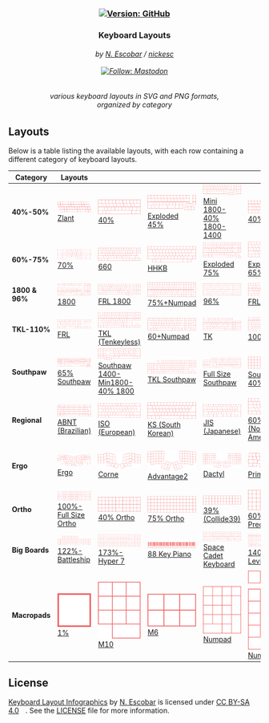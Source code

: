 <h3 align="center" >
  <!--
  github color: brightgreen
  label color: #505050
  mastodon color: #6364FF
  mozilla color: #6e008b
  box color: #F0F0F0
  -->

  <div>
    <a href="https://github.com/nickesc/keyboardLayouts"><img alt="Version: GitHub" src="https://img.shields.io/github/last-commit/nickesc/keyboardLayouts?display_timestamp=committer&style=for-the-badge&logo=github&label=Latest&labelColor=%23505050&color=brightgreen"></a>
  </div>
  <h3 align="center">
    Keyboard Layouts
  </h3>
  
  <h6 align="center">
    by <a href="https://nickesc.github.io">N. Escobar</a> / <a href="https://github.com/nickesc">nickesc</a>
    <br><br>
    <a href="https://infosec.exchange/@nickesc"><img alt="Follow: Mastodon" src="https://img.shields.io/mastodon/follow/109578095057040584?domain=infosec.exchange&style=for-the-badge&logo=mastodon&label=Follow&labelColor=%23505050&color=%236364FF"></a>
  </h6>
  <h6 align="center">
    various keyboard layouts in SVG and PNG formats,<br>organized by category
  </h6>
  <div align="center">
    
  </div>
</h3>


## Layouts

Below is a table listing the available layouts, with each row containing a different category of keyboard layouts.

Category | Layouts | &nbsp;&nbsp;&nbsp;&nbsp;&nbsp;&nbsp;&nbsp;&nbsp;&nbsp;&nbsp;&nbsp;| &nbsp;&nbsp;&nbsp;&nbsp;&nbsp;&nbsp;&nbsp;&nbsp;&nbsp;&nbsp;&nbsp; | &nbsp;&nbsp;&nbsp;&nbsp;&nbsp;&nbsp;&nbsp;&nbsp;&nbsp;&nbsp;&nbsp;| &nbsp;&nbsp;&nbsp;&nbsp;&nbsp;&nbsp;&nbsp;&nbsp;&nbsp;&nbsp;&nbsp;| &nbsp;&nbsp;&nbsp;&nbsp;&nbsp;&nbsp;&nbsp;&nbsp;&nbsp;&nbsp;&nbsp;| &nbsp;&nbsp;&nbsp;&nbsp;&nbsp;&nbsp;&nbsp;&nbsp;&nbsp;&nbsp;&nbsp;| &nbsp;&nbsp;&nbsp;&nbsp;&nbsp;&nbsp;&nbsp;&nbsp;&nbsp;&nbsp;&nbsp;|&nbsp;&nbsp;&nbsp;&nbsp;&nbsp;&nbsp;&nbsp;&nbsp;&nbsp;&nbsp;&nbsp;|
-|-|-|-|-|-|-|-|-|-|
**40%-50%** | <a href='out/SVG/40%25-50%25/Zlant.svg'><img src='out/SVG/40%25-50%25/Zlant.svg' alt='Zlant.svg'><br>Zlant</a> | <a href='out/SVG/40%25-50%25/40%25.svg'><img src='out/SVG/40%25-50%25/40%25.svg' alt='40%.svg'><br>40%</a> | <a href='out/SVG/40%25-50%25/Exploded 45%25.svg'><img src='out/SVG/40%25-50%25/Exploded 45%25.svg' alt='Exploded 45%.svg'><br>Exploded 45%</a> | <a href='out/SVG/40%25-50%25/Mini 1800-40%25 1800-1400.svg'><img src='out/SVG/40%25-50%25/Mini 1800-40%25 1800-1400.svg' alt='Mini 1800-40% 1800-1400.svg'><br>Mini 1800-40% 1800-1400</a> | <a href='out/SVG/40%25-50%25/40%25+Numpad.svg'><img src='out/SVG/40%25-50%25/40%25+Numpad.svg' alt='40%+Numpad.svg'><br>40%+Numpad</a> | <a href='out/SVG/40%25-50%25/45%25.svg'><img src='out/SVG/40%25-50%25/45%25.svg' alt='45%.svg'><br>45%</a> | <a href='out/SVG/40%25-50%25/45%25 HHKB.svg'><img src='out/SVG/40%25-50%25/45%25 HHKB.svg' alt='45% HHKB.svg'><br>45% HHKB</a> | <a href='out/SVG/40%25-50%25/50%25-TMO.svg'><img src='out/SVG/40%25-50%25/50%25-TMO.svg' alt='50%-TMO.svg'><br>50%-TMO</a> | 
**60%-75%** | <a href='out/SVG/60%25-75%25/70%25.svg'><img src='out/SVG/60%25-75%25/70%25.svg' alt='70%.svg'><br>70%</a> | <a href='out/SVG/60%25-75%25/660.svg'><img src='out/SVG/60%25-75%25/660.svg' alt='660.svg'><br>660</a> | <a href='out/SVG/60%25-75%25/HHKB.svg'><img src='out/SVG/60%25-75%25/HHKB.svg' alt='HHKB.svg'><br>HHKB</a> | <a href='out/SVG/60%25-75%25/Exploded 75%25.svg'><img src='out/SVG/60%25-75%25/Exploded 75%25.svg' alt='Exploded 75%.svg'><br>Exploded 75%</a> | <a href='out/SVG/60%25-75%25/Exploded 65%25.svg'><img src='out/SVG/60%25-75%25/Exploded 65%25.svg' alt='Exploded 65%.svg'><br>Exploded 65%</a> | <a href='out/SVG/60%25-75%25/60%25 ANSI.svg'><img src='out/SVG/60%25-75%25/60%25 ANSI.svg' alt='60% ANSI.svg'><br>60% ANSI</a> | <a href='out/SVG/60%25-75%25/63-64%25-GK64.svg'><img src='out/SVG/60%25-75%25/63-64%25-GK64.svg' alt='63-64%-GK64.svg'><br>63-64%-GK64</a> | <a href='out/SVG/60%25-75%25/75%25.svg'><img src='out/SVG/60%25-75%25/75%25.svg' alt='75%.svg'><br>75%</a> | <a href='out/SVG/60%25-75%25/65%25.svg'><img src='out/SVG/60%25-75%25/65%25.svg' alt='65%.svg'><br>65%</a> | 
**1800 & 96%** | <a href='out/SVG/1800 & 96%25/1800.svg'><img src='out/SVG/1800 & 96%25/1800.svg' alt='1800.svg'><br>1800</a> | <a href='out/SVG/1800 & 96%25/FRL 1800.svg'><img src='out/SVG/1800 & 96%25/FRL 1800.svg' alt='FRL 1800.svg'><br>FRL 1800</a> | <a href='out/SVG/1800 & 96%25/75%25+Numpad.svg'><img src='out/SVG/1800 & 96%25/75%25+Numpad.svg' alt='75%+Numpad.svg'><br>75%+Numpad</a> | <a href='out/SVG/1800 & 96%25/96%25.svg'><img src='out/SVG/1800 & 96%25/96%25.svg' alt='96%.svg'><br>96%</a> | <a href='out/SVG/1800 & 96%25/FRL 96%25.svg'><img src='out/SVG/1800 & 96%25/FRL 96%25.svg' alt='FRL 96%.svg'><br>FRL 96%</a> | <a href='out/SVG/1800 & 96%25/Compact 1800.svg'><img src='out/SVG/1800 & 96%25/Compact 1800.svg' alt='Compact 1800.svg'><br>Compact 1800</a> | 
**TKL-110%** | <a href='out/SVG/TKL-110%25/FRL.svg'><img src='out/SVG/TKL-110%25/FRL.svg' alt='FRL.svg'><br>FRL</a> | <a href='out/SVG/TKL-110%25/TKL (Tenkeyless).svg'><img src='out/SVG/TKL-110%25/TKL (Tenkeyless).svg' alt='TKL (Tenkeyless).svg'><br>TKL (Tenkeyless)</a> | <a href='out/SVG/TKL-110%25/60+Numpad.svg'><img src='out/SVG/TKL-110%25/60+Numpad.svg' alt='60+Numpad.svg'><br>60+Numpad</a> | <a href='out/SVG/TKL-110%25/TK.svg'><img src='out/SVG/TKL-110%25/TK.svg' alt='TK.svg'><br>TK</a> | <a href='out/SVG/TKL-110%25/100%25.svg'><img src='out/SVG/TKL-110%25/100%25.svg' alt='100%.svg'><br>100%</a> | <a href='out/SVG/TKL-110%25/110%25.svg'><img src='out/SVG/TKL-110%25/110%25.svg' alt='110%.svg'><br>110%</a> | 
**Southpaw** | <a href='out/SVG/Southpaw/65%25 Southpaw.svg'><img src='out/SVG/Southpaw/65%25 Southpaw.svg' alt='65% Southpaw.svg'><br>65% Southpaw</a> | <a href='out/SVG/Southpaw/Southpaw 1400-Min1800-40%25 1800.svg'><img src='out/SVG/Southpaw/Southpaw 1400-Min1800-40%25 1800.svg' alt='Southpaw 1400-Min1800-40% 1800.svg'><br>Southpaw 1400-Min1800-40% 1800</a> | <a href='out/SVG/Southpaw/TKL Southpaw.svg'><img src='out/SVG/Southpaw/TKL Southpaw.svg' alt='TKL Southpaw.svg'><br>TKL Southpaw</a> | <a href='out/SVG/Southpaw/Full Size Southpaw.svg'><img src='out/SVG/Southpaw/Full Size Southpaw.svg' alt='Full Size Southpaw.svg'><br>Full Size Southpaw</a> | <a href='out/SVG/Southpaw/Southpaw 40%25.svg'><img src='out/SVG/Southpaw/Southpaw 40%25.svg' alt='Southpaw 40%.svg'><br>Southpaw 40%</a> | <a href='out/SVG/Southpaw/Southpaw 60%25.svg'><img src='out/SVG/Southpaw/Southpaw 60%25.svg' alt='Southpaw 60%.svg'><br>Southpaw 60%</a> | 
**Regional** | <a href='out/SVG/Regional/ABNT (Brazilian).svg'><img src='out/SVG/Regional/ABNT (Brazilian).svg' alt='ABNT (Brazilian).svg'><br>ABNT (Brazilian)</a> | <a href='out/SVG/Regional/ISO (European).svg'><img src='out/SVG/Regional/ISO (European).svg' alt='ISO (European).svg'><br>ISO (European)</a> | <a href='out/SVG/Regional/KS (South Korean).svg'><img src='out/SVG/Regional/KS (South Korean).svg' alt='KS (South Korean).svg'><br>KS (South Korean)</a> | <a href='out/SVG/Regional/JIS (Japanese).svg'><img src='out/SVG/Regional/JIS (Japanese).svg' alt='JIS (Japanese).svg'><br>JIS (Japanese)</a> | <a href='out/SVG/Regional/60%25 ANSI (North American).svg'><img src='out/SVG/Regional/60%25 ANSI (North American).svg' alt='60% ANSI (North American).svg'><br>60% ANSI (North American)</a> | 
**Ergo** | <a href='out/SVG/Ergo/Ergo.svg'><img src='out/SVG/Ergo/Ergo.svg' alt='Ergo.svg'><br>Ergo</a> | <a href='out/SVG/Ergo/Corne.svg'><img src='out/SVG/Ergo/Corne.svg' alt='Corne.svg'><br>Corne</a> | <a href='out/SVG/Ergo/Advantage2.svg'><img src='out/SVG/Ergo/Advantage2.svg' alt='Advantage2.svg'><br>Advantage2</a> | <a href='out/SVG/Ergo/Dactyl.svg'><img src='out/SVG/Ergo/Dactyl.svg' alt='Dactyl.svg'><br>Dactyl</a> | <a href='out/SVG/Ergo/Prime E.svg'><img src='out/SVG/Ergo/Prime E.svg' alt='Prime E.svg'><br>Prime E</a> | <a href='out/SVG/Ergo/Ergodox.svg'><img src='out/SVG/Ergo/Ergodox.svg' alt='Ergodox.svg'><br>Ergodox</a> | <a href='out/SVG/Ergo/Atreus.svg'><img src='out/SVG/Ergo/Atreus.svg' alt='Atreus.svg'><br>Atreus</a> | <a href='out/SVG/Ergo/Lily58.svg'><img src='out/SVG/Ergo/Lily58.svg' alt='Lily58.svg'><br>Lily58</a> | <a href='out/SVG/Ergo/Ergo with nav cluster.svg'><img src='out/SVG/Ergo/Ergo with nav cluster.svg' alt='Ergo with nav cluster.svg'><br>Ergo with nav cluster</a> | 
**Ortho** | <a href='out/SVG/Ortho/100%25-Full Size Ortho.svg'><img src='out/SVG/Ortho/100%25-Full Size Ortho.svg' alt='100%-Full Size Ortho.svg'><br>100%-Full Size Ortho</a> | <a href='out/SVG/Ortho/40%25 Ortho.svg'><img src='out/SVG/Ortho/40%25 Ortho.svg' alt='40% Ortho.svg'><br>40% Ortho</a> | <a href='out/SVG/Ortho/75%25 Ortho.svg'><img src='out/SVG/Ortho/75%25 Ortho.svg' alt='75% Ortho.svg'><br>75% Ortho</a> | <a href='out/SVG/Ortho/39%25 (Collide39).svg'><img src='out/SVG/Ortho/39%25 (Collide39).svg' alt='39% (Collide39).svg'><br>39% (Collide39)</a> | <a href='out/SVG/Ortho/60%25 Ortho-Preonic.svg'><img src='out/SVG/Ortho/60%25 Ortho-Preonic.svg' alt='60% Ortho-Preonic.svg'><br>60% Ortho-Preonic</a> | 
**Big Boards** | <a href='out/SVG/Big Boards/122%25-Battleship.svg'><img src='out/SVG/Big Boards/122%25-Battleship.svg' alt='122%-Battleship.svg'><br>122%-Battleship</a> | <a href='out/SVG/Big Boards/173%25-Hyper 7.svg'><img src='out/SVG/Big Boards/173%25-Hyper 7.svg' alt='173%-Hyper 7.svg'><br>173%-Hyper 7</a> | <a href='out/SVG/Big Boards/88 Key Piano.svg'><img src='out/SVG/Big Boards/88 Key Piano.svg' alt='88 Key Piano.svg'><br>88 Key Piano</a> | <a href='out/SVG/Big Boards/Space Cadet Keyboard.svg'><img src='out/SVG/Big Boards/Space Cadet Keyboard.svg' alt='Space Cadet Keyboard.svg'><br>Space Cadet Keyboard</a> | <a href='out/SVG/Big Boards/140%25-Leviathan.svg'><img src='out/SVG/Big Boards/140%25-Leviathan.svg' alt='140%-Leviathan.svg'><br>140%-Leviathan</a> | 
**Macropads** | <a href='out/SVG/Macropads/1%25.svg'><img src='out/SVG/Macropads/1%25.svg' alt='1%.svg'><br>1%</a> | <a href='out/SVG/Macropads/M10.svg'><img src='out/SVG/Macropads/M10.svg' alt='M10.svg'><br>M10</a> | <a href='out/SVG/Macropads/M6.svg'><img src='out/SVG/Macropads/M6.svg' alt='M6.svg'><br>M6</a> | <a href='out/SVG/Macropads/Numpad.svg'><img src='out/SVG/Macropads/Numpad.svg' alt='Numpad.svg'><br>Numpad</a> | <a href='out/SVG/Macropads/Numpad+Nav.svg'><img src='out/SVG/Macropads/Numpad+Nav.svg' alt='Numpad+Nav.svg'><br>Numpad+Nav</a> | <a href='out/SVG/Macropads/4%25-Paw-Arrows.svg'><img src='out/SVG/Macropads/4%25-Paw-Arrows.svg' alt='4%-Paw-Arrows.svg'><br>4%-Paw-Arrows</a> | <a href='out/SVG/Macropads/2%25-Milk.svg'><img src='out/SVG/Macropads/2%25-Milk.svg' alt='2%-Milk.svg'><br>2%-Milk</a> |


## License

[Keyboard Layout Infographics](https://github.com/nickesc/KeyboardLayouts) by [N. Escobar](https://github.com/nickesc) is licensed under [CC BY-SA 4.0](https://creativecommons.org/licenses/by-sa/4.0/)
<img style="height:22px!important;margin-left:3px;vertical-align:text-bottom;" src="https://mirrors.creativecommons.org/presskit/icons/cc.svg" alt=""><img style="height:22px!important;margin-left:3px;vertical-align:text-bottom;" src="https://mirrors.creativecommons.org/presskit/icons/by.svg" alt=""><img style="height:22px!important;margin-left:3px;vertical-align:text-bottom;" src="https://mirrors.creativecommons.org/presskit/icons/sa.svg" alt=""></a>. See the <a href="/LICENSE">LICENSE</a> file for more information.</p>

